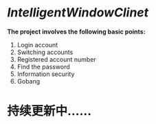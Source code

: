 # ***IntelligentWindowClinet***

**The project involves the following basic points:**
  1. Login account
  2. Switching accounts
  3. Registered account number
  4. Find the password
  5. Information security
  6. Gobang

# 持续更新中……
